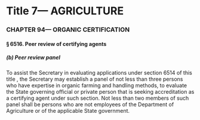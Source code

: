 
# Title 7— AGRICULTURE
### CHAPTER 94— ORGANIC CERTIFICATION
#### § 6516. Peer review of certifying agents
##### (b) Peer review panel

To assist the Secretary in evaluating applications under section 6514 of this title , the Secretary may establish a panel of not less than three persons who have expertise in organic farming and handling methods, to evaluate the State governing official or private person that is seeking accreditation as a certifying agent under such section. Not less than two members of such panel shall be persons who are not employees of the Department of Agriculture or of the applicable State government.
